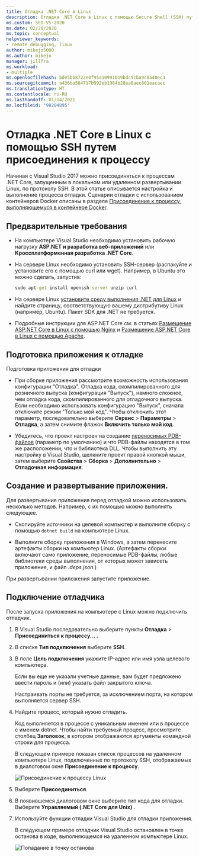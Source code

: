 ```yaml
---
title: Отладка .NET Core в Linux
description: Отладка .NET Core в Linux с помощью Secure Shell (SSH) путем присоединения к процессу. Подготовка приложения к отладке. Создание и развертывание приложения. Подключение отладчика.
ms.custom: SEO-VS-2020
ms.date: 02/26/2020
ms.topic: conceptual
helpviewer_keywords:
- remote debugging, linux
author: mikejo5000
ms.author: mikejo
manager: jillfra
ms.workload:
- multiple
ms.openlocfilehash: bde5bb8722e0f95a10991019bdc9cba9c8a48ec3
ms.sourcegitcommit: a436ba564717b992eb1984b28ea0aec801eacaec
ms.translationtype: HT
ms.contentlocale: ru-RU
ms.lasthandoff: 01/14/2021
ms.locfileid: "98204895"
---
```

# <a name="debug-net-core-on-linux-using-ssh-by-attaching-to-a-process"></a>Отладка .NET Core в Linux с помощью SSH путем присоединения к процессу

Начиная с Visual Studio 2017 можно присоединяться к процессам .NET Core, запущенным в локальном или удаленном развертывании Linux, по протоколу SSH. В этой статье описывается настройка и выполнение процесса отладки. Сценарии отладки с использованием контейнеров Docker описаны в разделе [Присоединение к процессу, выполняющемуся в контейнере Docker](../debugger/attach-to-process-running-in-docker-container.md).

## <a name="prerequisites"></a>Предварительные требования

- На компьютере Visual Studio необходимо установить рабочую нагрузку **ASP.NET и разработка веб-приложений** или **Кроссплатформенная разработка .NET Core**.

- На сервере Linux необходимо установить SSH-сервер (распакуйте и установите его с помощью curl или wget). Например, в Ubuntu это можно сделать, запустив:

  ``` cmd
  sudo apt-get install openssh-server unzip curl
  ```

- На сервере Linux [установите среду выполнения .NET для Linux](/dotnet/core/install/linux) и найдите страницу, соответствующую вашему дистрибутиву Linux (например, Ubuntu). Пакет SDK для .NET не требуется.

- Подробные инструкции для ASP.NET Core см. в статьях [Размещение ASP.NET Core в Linux с помощью Nginx](/aspnet/core/host-and-deploy/linux-nginx) и [Размещение ASP.NET Core в Linux с помощью Apache](/aspnet/core/host-and-deploy/linux-apache).

## <a name="prepare-your-application-for-debugging"></a>Подготовка приложения к отладке

Подготовка приложения для отладки

- При сборке приложения рассмотрите возможность использования конфигурации "Отладка". Отладка кода, скомпилированного для розничного выпуска (конфигурация "Выпуск"), намного сложнее, чем отладка кода, скомпилированного для отладочного выпуска. Если необходимо использовать конфигурацию "Выпуск", сначала отключите режим "Только мой код". Чтобы отключить этот параметр, последовательно выберите **Сервис** > **Параметры** > **Отладка**, а затем снимите флажок **Включить только мой код**.

- Убедитесь, что проект настроен на создание [переносимых PDB-файлов](https://github.com/OmniSharp/omnisharp-vscode/wiki/Portable-PDBs) (параметр по умолчанию) и что PDB-файлы находятся в том же расположении, что и библиотека DLL. Чтобы выполнить эту настройку в Visual Studio, щелкните проект правой кнопкой мыши, затем выберите **Свойства** > **Сборка** > **Дополнительно** > **Отладочная информация**.

## <a name="build-and-deploy-the-application"></a>Создание и развертывание приложения.

Для развертывания приложения перед отладкой можно использовать несколько методов. Например, с их помощью можно выполнять следующее.

- Скопируйте источники на целевой компьютер и выполните сборку с помощью ```dotnet build``` на компьютере Linux.

- Выполните сборку приложения в Windows, а затем перенесите артефакты сборки на компьютер Linux. (Артефакты сборки включают само приложение, переносимые PDB-файлы, любые библиотеки среды выполнения, от которых может зависеть приложение, и файл *.deps.json*.)

При развертывании приложения запустите приложение.

## <a name="attach-the-debugger"></a>Подключение отладчика

После запуска приложения на компьютере с Linux можно подключить отладчик.

1. В Visual Studio последовательно выберите пункты **Отладка** > **Присоединиться к процессу...** .

1. В списке **Тип подключения** выберите **SSH**.

1. В поле **Цель подключения** укажите IP-адрес или имя узла целевого компьютера.

   Если вы еще не указали учетные данные, вам будет предложено ввести пароль и (или) указать файл закрытого ключа.

   Настраивать порты не требуется, за исключением порта, на котором выполняется сервер SSH.

1. Найдите процесс, который нужно отладить.

   Код выполняется в процессе с уникальным именем или в процессе с именем dotnet. Чтобы найти требуемый процесс, просмотрите столбец **Заголовок**, в котором отображаются аргументы командной строки для процесса.

   В следующем примере показан список процессов на удаленном компьютере Linux, подключенных по протоколу SSH, отображаемых в диалоговом окне **Присоединение к процессу**.

   ![Присоединение к процессу Linux](media/remote-debug-linux-over-ssh-attach.png)

1. Выберите **Присоединиться**.

1. В появившемся диалоговом окне выберите тип кода для отладки. Выберите **Управляемый (.NET Core для Unix)** .

1. Используйте функции отладки Visual Studio для отладки приложения.

   В следующем примере отладчик Visual Studio остановлен в точке останова в коде, выполняющемся на удаленном компьютере Linux.

   ![Попадание в точку останова](media/remote-debug-linux-over-ssh-hit-breakpoint.png)